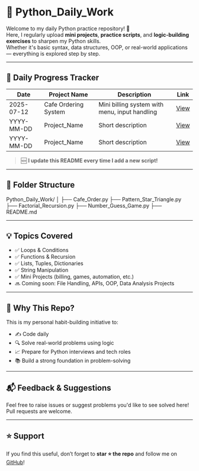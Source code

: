 # 🐍 Python_Daily_Work

Welcome to my daily Python practice repository! 🚀  
Here, I regularly upload **mini projects**, **practice scripts**, and **logic-building exercises** to sharpen my Python skills.  
Whether it's basic syntax, data structures, OOP, or real-world applications — everything is explored step by step.

---

## 📅 Daily Progress Tracker

| Date       | Project Name                  | Description                                      | Link                        |
|------------|-------------------------------|--------------------------------------------------|-----------------------------|
| 2025-07-12 | Cafe Ordering System           | Mini billing system with menu, input handling    | [View](./Cafe_Order.py)     |
| YYYY-MM-DD | Project_Name                  | Short description                                | [View](./filename.py)       |
| YYYY-MM-DD | Project_Name                  | Short description                                | [View](./filename.py)       |

> 🆕 **I update this README every time I add a new script!**

---

## 📂 Folder Structure

Python_Daily_Work/
│
├── Cafe_Order.py
├── Pattern_Star_Triangle.py
├── Factorial_Recursion.py
├── Number_Guess_Game.py
├── README.md


---

## 💡 Topics Covered

- ✅ Loops & Conditions
- ✅ Functions & Recursion
- ✅ Lists, Tuples, Dictionaries
- ✅ String Manipulation
- ✅ Mini Projects (billing, games, automation, etc.)
- 🔜 Coming soon: File Handling, APIs, OOP, Data Analysis Projects

---

## 🧠 Why This Repo?

This is my personal habit-building initiative to:
- ✍️ Code daily
- 🔍 Solve real-world problems using logic
- 📈 Prepare for Python interviews and tech roles
- 📚 Build a strong foundation in problem-solving

---

## 📬 Feedback & Suggestions

Feel free to raise issues or suggest problems you'd like to see solved here!  
Pull requests are welcome.

---

## ⭐ Support

If you find this useful, don’t forget to **star ⭐ the repo** and follow me on [GitHub](https://github.com/PushpkarRoy)!

